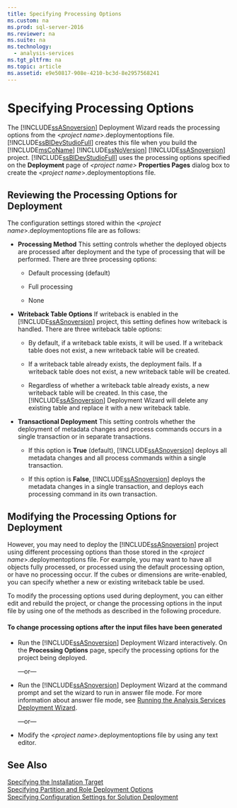 ```yaml
---
title: Specifying Processing Options
ms.custom: na
ms.prod: sql-server-2016
ms.reviewer: na
ms.suite: na
ms.technology: 
  - analysis-services
ms.tgt_pltfrm: na
ms.topic: article
ms.assetid: e9e50817-908e-4210-bc3d-8e2957568241
---
```

# Specifying Processing Options
  The [!INCLUDE[ssASnoversion](../../Topics/TopicNameContainA/includes/ssASnoversion_md.md)] Deployment Wizard reads the processing options from the <*project name*>.deploymentoptions file. [!INCLUDE[ssBIDevStudioFull](../../Topics/TopicNameContainA/includes/ssBIDevStudioFull_md.md)] creates this file when you build the [!INCLUDE[msCoName](../../Topics/TopicNameContainA/includes/msCoName_md.md)] [!INCLUDE[ssNoVersion](../../Topics/TopicNameContainA/includes/ssNoVersion_md.md)] [!INCLUDE[ssASnoversion](../../Topics/TopicNameContainA/includes/ssASnoversion_md.md)] project. [!INCLUDE[ssBIDevStudioFull](../../Topics/TopicNameContainA/includes/ssBIDevStudioFull_md.md)] uses the processing options specified on the **Deployment** page of *<project name\>* **Properties Pages** dialog box to create the <*project name*>.deploymentoptions file.  
  
## Reviewing the Processing Options for Deployment  
 The configuration settings stored within the <*project name*>.deploymentoptions file are as follows:  
  
-   **Processing Method** This setting controls whether the deployed objects are processed after deployment and the type of processing that will be performed. There are three processing options:  
  
    -   Default processing (default)  
  
    -   Full processing  
  
    -   None  
  
-   **Writeback Table Options** If writeback is enabled in the [!INCLUDE[ssASnoversion](../../Topics/TopicNameContainA/includes/ssASnoversion_md.md)] project, this setting defines how writeback is handled. There are three writeback table options:  
  
    -   By default, if a writeback table exists, it will be used. If a writeback table does not exist, a new writeback table will be created.  
  
    -   If a writeback table already exists, the deployment fails. If a writeback table does not exist, a new writeback table will be created.  
  
    -   Regardless of whether a writeback table already exists, a new writeback table will be created. In this case, the [!INCLUDE[ssASnoversion](../../Topics/TopicNameContainA/includes/ssASnoversion_md.md)] Deployment Wizard will delete any existing table and replace it with a new writeback table.  
  
-   **Transactional Deployment** This setting controls whether the deployment of metadata changes and process commands occurs in a single transaction or in separate transactions.  
  
    -   If this option is **True** (default), [!INCLUDE[ssASnoversion](../../Topics/TopicNameContainA/includes/ssASnoversion_md.md)] deploys all metadata changes and all process commands within a single transaction.  
  
    -   If this option is **False**, [!INCLUDE[ssASnoversion](../../Topics/TopicNameContainA/includes/ssASnoversion_md.md)] deploys the metadata changes in a single transaction, and deploys each processing command in its own transaction.  
  
## Modifying the Processing Options for Deployment  
 However, you may need to deploy the [!INCLUDE[ssASnoversion](../../Topics/TopicNameContainA/includes/ssASnoversion_md.md)] project using different processing options than those stored in the <*project name*>.deploymentoptions file. For example, you may want to have all objects fully processed, or processed using the default processing option, or have no processing occur. If the cubes or dimensions are write-enabled, you can specify whether a new or existing writeback table be used.  
  
 To modify the processing options used during deployment, you can either edit and rebuild the project, or change the processing options in the input file by using one of the methods as described in the following procedure.  
  
#### To change processing options after the input files have been generated  
  
-   Run the [!INCLUDE[ssASnoversion](../../Topics/TopicNameContainA/includes/ssASnoversion_md.md)] Deployment Wizard interactively. On the **Processing Options** page, specify the processing options for the project being deployed.  
  
     —or—  
  
-   Run the [!INCLUDE[ssASnoversion](../../Topics/TopicNameContainA/includes/ssASnoversion_md.md)] Deployment Wizard at the command prompt and set the wizard to run in answer file mode. For more information about answer file mode, see [Running the Analysis Services Deployment Wizard](../../Topics/TopicNameNotContainA/Running-the-Analysis-Services-Deployment-Wizard.md).  
  
     —or—  
  
-   Modify the <*project name*>.deploymentoptions file by using any text editor.  
  
## See Also  
 [Specifying the Installation Target](../../Topics/TopicNameNotContainA/Specifying-the-Installation-Target.md)   
 [Specifying Partition and Role Deployment Options](../../Topics/TopicNameNotContainA/Specifying-Partition-and-Role-Deployment-Options.md)   
 [Specifying Configuration Settings for Solution Deployment](../../Topics/TopicNameNotContainA/Specifying-Configuration-Settings-for-Solution-Deployment.md)  
  
  